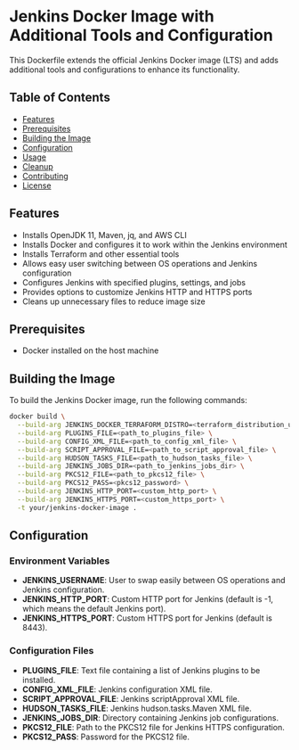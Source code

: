 # Jenkins Docker Image with Additional Tools and Configuration

This Dockerfile extends the official Jenkins Docker image (LTS) and adds additional tools and configurations to enhance its functionality.

## Table of Contents

- [Features](#features)
- [Prerequisites](#prerequisites)
- [Building the Image](#building-the-image)
- [Configuration](#configuration)
- [Usage](#usage)
- [Cleanup](#cleanup)
- [Contributing](#contributing)
- [License](#license)

## Features

- Installs OpenJDK 11, Maven, jq, and AWS CLI
- Installs Docker and configures it to work within the Jenkins environment
- Installs Terraform and other essential tools
- Allows easy user switching between OS operations and Jenkins configuration
- Configures Jenkins with specified plugins, settings, and jobs
- Provides options to customize Jenkins HTTP and HTTPS ports
- Cleans up unnecessary files to reduce image size

## Prerequisites

- Docker installed on the host machine

## Building the Image

To build the Jenkins Docker image, run the following commands:

```bash
docker build \
  --build-arg JENKINS_DOCKER_TERRAFORM_DISTRO=<terraform_distribution_url> \
  --build-arg PLUGINS_FILE=<path_to_plugins_file> \
  --build-arg CONFIG_XML_FILE=<path_to_config_xml_file> \
  --build-arg SCRIPT_APPROVAL_FILE=<path_to_script_approval_file> \
  --build-arg HUDSON_TASKS_FILE=<path_to_hudson_tasks_file> \
  --build-arg JENKINS_JOBS_DIR=<path_to_jenkins_jobs_dir> \
  --build-arg PKCS12_FILE=<path_to_pkcs12_file> \
  --build-arg PKCS12_PASS=<pkcs12_password> \
  --build-arg JENKINS_HTTP_PORT=<custom_http_port> \
  --build-arg JENKINS_HTTPS_PORT=<custom_https_port> \
  -t your/jenkins-docker-image .
```
## Configuration

### Environment Variables

- **JENKINS_USERNAME**: User to swap easily between OS operations and Jenkins configuration.
- **JENKINS_HTTP_PORT**: Custom HTTP port for Jenkins (default is -1, which means the default Jenkins port).
- **JENKINS_HTTPS_PORT**: Custom HTTPS port for Jenkins (default is 8443).

### Configuration Files

- **PLUGINS_FILE**: Text file containing a list of Jenkins plugins to be installed.
- **CONFIG_XML_FILE**: Jenkins configuration XML file.
- **SCRIPT_APPROVAL_FILE**: Jenkins scriptApproval XML file.
- **HUDSON_TASKS_FILE**: Jenkins hudson.tasks.Maven XML file.
- **JENKINS_JOBS_DIR**: Directory containing Jenkins job configurations.
- **PKCS12_FILE**: Path to the PKCS12 file for Jenkins HTTPS configuration.
- **PKCS12_PASS**: Password for the PKCS12 file.
